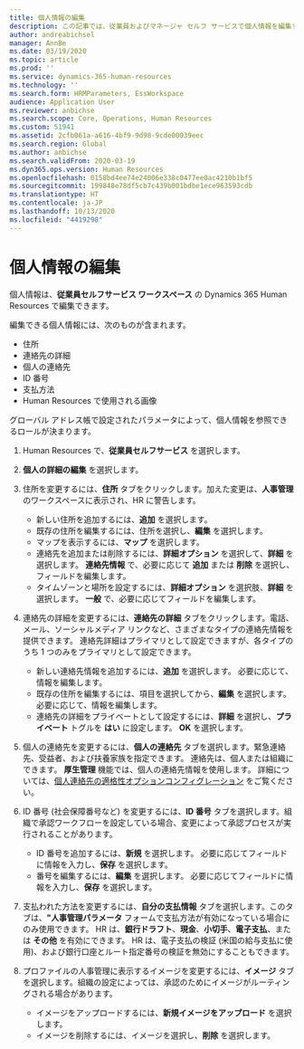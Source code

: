 ```yaml
---
title: 個人情報の編集
description: この記事では、従業員およびマネージャ セルフ サービスで個人情報を編集する方法について説明します。
author: andreabichsel
manager: AnnBe
ms.date: 03/19/2020
ms.topic: article
ms.prod: ''
ms.service: dynamics-365-human-resources
ms.technology: ''
ms.search.form: HRMParameters, EssWorkspace
audience: Application User
ms.reviewer: anbichse
ms.search.scope: Core, Operations, Human Resources
ms.custom: 51941
ms.assetid: 2cfb061a-a616-4bf9-9d98-9cde00039eec
ms.search.region: Global
ms.author: anbichse
ms.search.validFrom: 2020-03-19
ms.dyn365.ops.version: Human Resources
ms.openlocfilehash: 0158bd4ee74e24006e338c0477ee0ac4210b1bf5
ms.sourcegitcommit: 199848e78df5cb7c439b001bdbe1ece963593cdb
ms.translationtype: HT
ms.contentlocale: ja-JP
ms.lasthandoff: 10/13/2020
ms.locfileid: "4419298"
---
```

# <a name="edit-personal-information"></a>個人情報の編集

個人情報は、**従業員セルフサービス ワークスペース** の Dynamics 365 Human Resources で編集できます。

編集できる個人情報には、次のものが含まれます。

- 住所
- 連絡先の詳細
- 個人の連絡先
- ID 番号
- 支払方法
- Human Resources で使用される画像

グローバル アドレス帳で設定されたパラメータによって、個人情報を参照できるロールが決まります。

1. Human Resources で、**従業員セルフサービス** を選択します。

2. **個人の詳細の編集** を選択します。

3. 住所を変更するには、**住所** タブをクリックします。加えた変更は、**人事管理** のワークスペースに表示され、HR に警告します。 

    - 新しい住所を追加するには、**追加** を選択します。
    - 既存の住所を編集するには、住所を選択し、**編集** を選択します。
    - マップを表示するには、**マップ** を選択します。
    - 連絡先を追加または削除するには、**詳細オプション** を選択して、**詳細** を選択します。 **連絡先情報** で、必要に応じて **追加** または **削除** を選択し、フィールドを編集します。
    - タイムゾーンと場所を設定するには、**詳細オプション** を選択肢、**詳細** を選択します。 **一般** で、必要に応じてフィールドを編集します。

4. 連絡先の詳細を変更するには、**連絡先の詳細** タブをクリックします。電話、メール、ソーシャルメディア リンクなど、さまざまなタイプの連絡先情報を提供できます。 連絡先詳細はプライマリとして設定できますが、各タイプのうち 1 つのみをプライマリとして設定できます。 

    - 新しい連絡先情報を追加するには、**追加** を選択します。 必要に応じて、情報を編集します。
    - 既存の住所を編集するには、項目を選択してから、**編集** を選択します。 必要に応じて、情報を編集します。
    - 連絡先の詳細をプライベートとして設定するには、**詳細** を選択し、**プライベート** トグルを **はい** に設定します。 **OK** を選択します。
  
5. 個人の連絡先を変更するには、**個人の連絡先** タブを選択します。緊急連絡先、受益者、および扶養家族を指定できます。 連絡先は、個人または組織にできます。 **厚生管理** 機能では、個人の連絡先情報を使用します。 詳細については、[個人連絡先の適格性オプションコンフィグレーション](hr-benefits-setup-contact-eligibility-options.md) をご覧ください。

6. ID 番号 (社会保障番号など) を変更するには、**ID 番号** タブを選択します。組織で承認ワークフローを設定している場合、変更によって承認プロセスが実行されることがあります。

    - ID 番号を追加するには、**新規** を選択します。 必要に応じてフィールドに情報を入力し、**保存** を選択します。
    - 番号を編集するには、**編集** を選択します。 必要に応じてフィールドに情報を入力し、**保存** を選択します。

7. 支払われた方法を変更するには、**自分の支払情報** タブを選択します。このタブは、**"人事管理パラメータ** フォームで支払方法が有効になっている場合にのみ使用できます。 HR は、**銀行ドラフト**、**現金**、**小切手**、**電子支払**、または **その他** を有効にできます。 HR は、電子支払の検証 (米国の給与支払に使用)、および銀行口座とルート指定番号の検証を無効にすることもできます。

8. プロファイルの人事管理に表示するイメージを変更するには、**イメージ** タブを選択します。組織の設定によっては、承認のためにイメージがルーティングされる場合があります。

    - イメージをアップロードするには、**新規イメージをアップロード** を選択します。
    - イメージを削除するには、イメージを選択し、**削除** を選択します。

